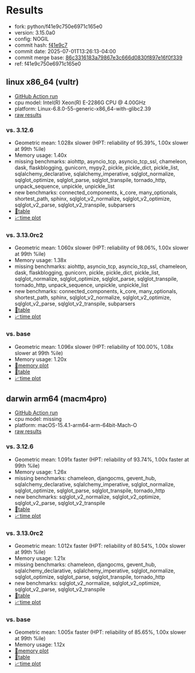 # Results

- fork: python/f41e9c750e6971c165e0
- version: 3.15.0a0
- config: NOGIL
- commit hash: [f41e9c7](https://github.com/python/cpython/commit/f41e9c7)
- commit date: 2025-07-01T13:26:13-04:00
- commit merge base: [86c3316183a79867e3c666d0830f897e16f0f339](https://github.com/python/cpython/commit/86c3316183a79867e3c666d0830f897e16f0f339)
- ref: f41e9c750e6971c165e0

## linux x86_64 (vultr)

- [GitHub Action run](https://github.com/facebookexperimental/free-threading-benchmarking/actions/runs/16013149457)
- cpu model: Intel(R) Xeon(R) E-2286G CPU @ 4.00GHz
- platform: Linux-6.8.0-55-generic-x86_64-with-glibc2.39
- [raw results](bm-20250701-vultr-x86_64-python-f41e9c750e6971c165e0-3.15.0a0-f41e9c7.json)

### vs. 3.12.6

- Geometric mean: 1.028x slower (HPT: reliability of 95.39%, 1.00x slower at 99th %ile)
- Memory usage: 1.40x
- missing benchmarks: aiohttp, asyncio_tcp, asyncio_tcp_ssl, chameleon, dask, flaskblogging, gunicorn, mypy2, pickle, pickle_dict, pickle_list, sqlalchemy_declarative, sqlalchemy_imperative, sqlglot_normalize, sqlglot_optimize, sqlglot_parse, sqlglot_transpile, tornado_http, unpack_sequence, unpickle, unpickle_list
- new benchmarks: connected_components, k_core, many_optionals, shortest_path, sphinx, sqlglot_v2_normalize, sqlglot_v2_optimize, sqlglot_v2_parse, sqlglot_v2_transpile, subparsers
- [📄table](bm-20250701-vultr-x86_64-python-f41e9c750e6971c165e0-3.15.0a0-f41e9c7-vs-3.12.6.md)
- [📈time plot](bm-20250701-vultr-x86_64-python-f41e9c750e6971c165e0-3.15.0a0-f41e9c7-vs-3.12.6.svg)

### vs. 3.13.0rc2

- Geometric mean: 1.060x slower (HPT: reliability of 98.06%, 1.00x slower at 99th %ile)
- Memory usage: 1.38x
- missing benchmarks: aiohttp, asyncio_tcp, asyncio_tcp_ssl, chameleon, dask, flaskblogging, gunicorn, pickle, pickle_dict, pickle_list, sqlglot_normalize, sqlglot_optimize, sqlglot_parse, sqlglot_transpile, tornado_http, unpack_sequence, unpickle, unpickle_list
- new benchmarks: connected_components, k_core, many_optionals, shortest_path, sphinx, sqlglot_v2_normalize, sqlglot_v2_optimize, sqlglot_v2_parse, sqlglot_v2_transpile, subparsers
- [📄table](bm-20250701-vultr-x86_64-python-f41e9c750e6971c165e0-3.15.0a0-f41e9c7-vs-3.13.0rc2.md)
- [📈time plot](bm-20250701-vultr-x86_64-python-f41e9c750e6971c165e0-3.15.0a0-f41e9c7-vs-3.13.0rc2.svg)

### vs. base

- Geometric mean: 1.096x slower (HPT: reliability of 100.00%, 1.08x slower at 99th %ile)
- Memory usage: 1.20x
- [🧠memory plot](bm-20250701-vultr-x86_64-python-f41e9c750e6971c165e0-3.15.0a0-f41e9c7-vs-base-mem.svg)
- [📄table](bm-20250701-vultr-x86_64-python-f41e9c750e6971c165e0-3.15.0a0-f41e9c7-vs-base.md)
- [📈time plot](bm-20250701-vultr-x86_64-python-f41e9c750e6971c165e0-3.15.0a0-f41e9c7-vs-base.svg)

## darwin arm64 (macm4pro)

- [GitHub Action run](https://github.com/facebookexperimental/free-threading-benchmarking/actions/runs/16013149457)
- cpu model: missing
- platform: macOS-15.4.1-arm64-arm-64bit-Mach-O
- [raw results](bm-20250701-macm4pro-arm64-python-f41e9c750e6971c165e0-3.15.0a0-f41e9c7.json)

### vs. 3.12.6

- Geometric mean: 1.091x faster (HPT: reliability of 93.74%, 1.00x faster at 99th %ile)
- Memory usage: 1.26x
- missing benchmarks: chameleon, djangocms, gevent_hub, sqlalchemy_declarative, sqlalchemy_imperative, sqlglot_normalize, sqlglot_optimize, sqlglot_parse, sqlglot_transpile, tornado_http
- new benchmarks: sqlglot_v2_normalize, sqlglot_v2_optimize, sqlglot_v2_parse, sqlglot_v2_transpile
- [📄table](bm-20250701-macm4pro-arm64-python-f41e9c750e6971c165e0-3.15.0a0-f41e9c7-vs-3.12.6.md)
- [📈time plot](bm-20250701-macm4pro-arm64-python-f41e9c750e6971c165e0-3.15.0a0-f41e9c7-vs-3.12.6.svg)

### vs. 3.13.0rc2

- Geometric mean: 1.012x faster (HPT: reliability of 80.54%, 1.00x slower at 99th %ile)
- Memory usage: 1.21x
- missing benchmarks: chameleon, djangocms, gevent_hub, sqlalchemy_declarative, sqlalchemy_imperative, sqlglot_normalize, sqlglot_optimize, sqlglot_parse, sqlglot_transpile, tornado_http
- new benchmarks: sqlglot_v2_normalize, sqlglot_v2_optimize, sqlglot_v2_parse, sqlglot_v2_transpile
- [📄table](bm-20250701-macm4pro-arm64-python-f41e9c750e6971c165e0-3.15.0a0-f41e9c7-vs-3.13.0rc2.md)
- [📈time plot](bm-20250701-macm4pro-arm64-python-f41e9c750e6971c165e0-3.15.0a0-f41e9c7-vs-3.13.0rc2.svg)

### vs. base

- Geometric mean: 1.005x faster (HPT: reliability of 85.65%, 1.00x slower at 99th %ile)
- Memory usage: 1.12x
- [🧠memory plot](bm-20250701-macm4pro-arm64-python-f41e9c750e6971c165e0-3.15.0a0-f41e9c7-vs-base-mem.svg)
- [📄table](bm-20250701-macm4pro-arm64-python-f41e9c750e6971c165e0-3.15.0a0-f41e9c7-vs-base.md)
- [📈time plot](bm-20250701-macm4pro-arm64-python-f41e9c750e6971c165e0-3.15.0a0-f41e9c7-vs-base.svg)

